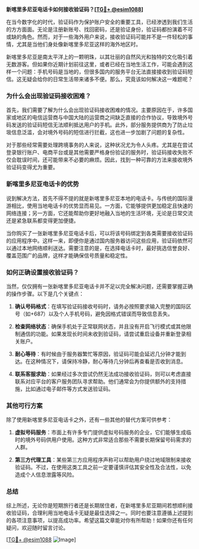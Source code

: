 **新喀里多尼亚电话卡如何接收验证码？[[TG💪+ @esim1088](https://t.me/s/esim1088)]**

在当今数字化的时代，验证码作为保护账户安全的重要工具，已经渗透到我们生活的方方面面。无论是注册新账号、找回密码，还是验证身份，验证码都扮演着不可或缺的角色。然而，对于一些海外用户来说，接收验证码可能并不是一件轻松的事情，尤其是当他们身处像新喀里多尼亚这样的海外地区时。

新喀里多尼亚是南太平洋上的一颗明珠，以其壮丽的自然风光和独特的文化吸引着无数游客。但如果你近期计划前往这里，或者已经在当地生活工作，可能会遇到这样一个问题：手机号码是当地的，但很多国内的服务平台无法直接接收到验证码短信。这无疑会给你的日常生活带来诸多不便。那么，究竟该如何解决这一难题呢？

### 为什么会出现验证码接收困难？

首先，我们需要了解为什么会出现验证码接收困难的情况。主要原因在于，许多国家或地区的电信运营商与中国大陆的运营商之间缺乏直接的合作协议，导致境外号码发送的验证码短信无法顺利抵达用户的手机。此外，部分服务提供商为了防止垃圾信息泛滥，会对境外号码的短信进行拦截，这也进一步加剧了问题的复杂性。

对于那些经常需要处理跨境事务的人来说，这种状况尤为令人头疼。尤其是在尝试登录银行账户、电商平台或是其他需要严格身份验证的服务时，验证码接收失败不仅会耽误时间，还可能带来不必要的麻烦。因此，找到一种可靠的方法来接收境外验证码变得尤为重要。

### 新喀里多尼亚电话卡的优势

说到解决方法，首先不得不提的就是新喀里多尼亚本地的电话卡。与传统的国际漫游相比，使用当地电话卡的优势显而易见。一方面，它能够提供更加稳定且快速的网络连接；另一方面，它还能帮助你更好地融入当地的生活环境，无论是日常交流还是紧急联系都变得更加便捷。

当你购买了一张新喀里多尼亚电话卡后，可以将该号码绑定到各类需要接收验证码的应用程序中。这样一来，即便你是通过国内服务器访问这些应用，验证码依然可以通过本地网络顺利送达。需要注意的是，在选择电话卡时，最好挑选信誉良好、覆盖范围广的品牌，这样才能确保信号质量和稳定性。

### 如何正确设置接收验证码？

当然，仅仅拥有一张新喀里多尼亚电话卡并不足以完全解决问题，还需要掌握正确的操作步骤。以下是几个关键点：

1. **确认号码格式**：在填写验证码接收号码时，请务必按照要求输入完整的国际区号（如+687）以及个人手机号码，避免因格式错误而导致信息丢失。
   
2. **检查网络状态**：确保手机处于正常联网状态，并且没有开启飞行模式或其他限制通信的功能。如果发现长时间未收到验证码，请尝试重启设备并重新登录相关账户。

3. **耐心等待**：有时候由于服务器繁忙等原因，验证码可能会延迟几分钟才能到达。在这种情况下，请保持冷静，耐心等待几分钟后再查看是否收到消息。

4. **联系客服求助**：如果经过多次尝试仍然无法成功接收验证码，则可以考虑直接联系对应平台的客户服务团队寻求帮助。他们通常会为你提供额外的支持措施，比如通过电子邮件等方式发送验证码。

### 其他可行方案

除了使用新喀里多尼亚电话卡之外，还有一些其他的替代方案可供参考：

1. **虚拟号码服务**：市面上有许多专门提供虚拟号码服务的企业，它们能够生成临时的境外号码供用户使用。这种方式非常适合那些不需要长期保留号码需求的人群。

2. **第三方代理工具**：某些第三方应用程序声称可以帮助用户绕过地域限制来接收验证码。不过，在使用这类工具之前一定要谨慎评估其安全性及合法性，以免造成个人信息泄露等风险。

### 总结

综上所述，无论你是短期旅行者还是长期居住者，在新喀里多尼亚期间若想顺利接收验证码，合理利用当地电话卡无疑是最佳选择之一。同时也要注意遵循上述提到的各项注意事项，以提高成功率。希望这篇文章能对你有所帮助！如果你还有任何疑问，欢迎随时留言讨论。

[[TG💪+ @esim1088](https://t.me/s/esim1088) ![Image](https://i.postimg.cc/4NQfJmqS/Snipaste-2025-05-13-00-14-12.png)]